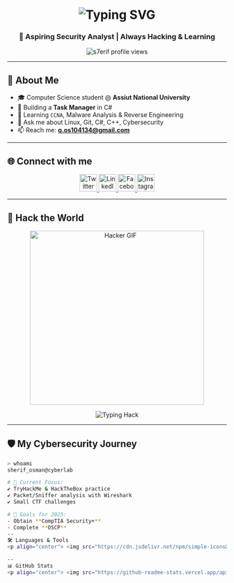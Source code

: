 <h1 align="center">
  <img src="https://readme-typing-svg.demolab.com?font=JetBrains+Mono&size=26&pause=1000&color=00FF00&center=true&vCenter=true&width=600&lines=Sherif+Osman;Cybersecurity+Enthusiast;Unlocking+The+Matrix" alt="Typing SVG" />
</h1>

<h3 align="center">🚀 Aspiring Security Analyst | Always Hacking & Learning</h3>

<p align="center">
  <img src="https://komarev.com/ghpvc/?username=s7erif&label=👁️+Profile+Views&color=0e75b6&style=flat" alt="s7erif profile views" />
</p>

---

## 🚀 About Me

- 🎓 Computer Science student @ **Assiut National University**  
- 🧰 Building a **Task Manager** in C#  
- 🌱 Learning `CCNA`, Malware Analysis & Reverse Engineering  
- 💬 Ask me about Linux, Git, C#, C++, Cybersecurity  
- 📫 Reach me: **q.os104134@gmail.com**

---

## 🌐 Connect with me

<p align="center">
  <a href="https://twitter.com/s7erif7" target="_blank">
    <img src="https://cdn.jsdelivr.net/npm/simple-icons@v13/icons/twitter.svg" alt="Twitter" width="40" height="40" style="fill:#1DA1F2;"/>
  </a>
  <a href="https://linkedin.com/in/sherif-osman-32646424b/" target="_blank">
    <img src="https://cdn.jsdelivr.net/npm/simple-icons@v13/icons/linkedin.svg" alt="LinkedIn" width="40" height="40" style="fill:#0077B5;"/>
  </a>
  <a href="https://facebook.com/shryf.thman.462491" target="_blank">
    <img src="https://cdn.jsdelivr.net/npm/simple-icons@v13/icons/facebook.svg" alt="Facebook" width="40" height="40" style="fill:#1877F2;"/>
  </a>
  <a href="https://instagram.com/s7erif_osman.30.11" target="_blank">
    <img src="https://cdn.jsdelivr.net/npm/simple-icons@v13/icons/instagram.svg" alt="Instagram" width="40" height="40" style="fill:#E4405F;"/>
  </a>
</p>

---

## 🧠 Hack the World

<p align="center">
  <img src="https://media.tenor.com/qJ5evVs-_uUAAAAC/hacker-hack.gif" width="400" alt="Hacker GIF"/>
</p>

<p align="center">
  <img src="https://readme-typing-svg.demolab.com?font=Fira+Code&weight=600&size=20&duration=3000&pause=800&color=FF0099&center=true&vCenter=true&width=600&lines=Think+like+a+Hacker...;Defend+like+a+Security+Engineer.;Cyber​​​​security+is+an+art+%F0%9F%94%90" alt="Typing Hack"/>
</p>

---

## 🛡️ My Cybersecurity Journey

```bash
> whoami
sherif_osman@cyberlab

# 🚧 Current Focus:
✔️ TryHackMe & HackTheBox practice
✔️ Packet/Sniffer analysis with Wireshark
✔️ Small CTF challenges

# 🎯 Goals for 2025:
- Obtain **CompTIA Security+**
- Complete **OSCP**
--
🛠️ Languages & Tools
<p align="center"> <img src="https://cdn.jsdelivr.net/npm/simple-icons@v13/icons/c.svg" width="40" height="40" style="fill:#A8B9CC; margin:5px;"/> <img src="https://cdn.jsdelivr.net/npm/simple-icons@v13/icons/cplusplus.svg" width="40" style="fill:#00599C; margin:5px;"/> <img src="https://cdn.jsdelivr.net/npm/simple-icons@v13/icons/csharp.svg" width="40" style="fill:#239120; margin:5px;"/> <img src="https://cdn.jsdelivr.net/npm/simple-icons@v13/icons/python.svg" width="40" style="fill:#3776AB; margin:5px;"/> <img src="https://cdn.jsdelivr.net/npm/simple-icons@v13/icons/linux.svg" width="40" style="fill:#000000; margin:5px;"/> <img src="https://cdn.jsdelivr.net/npm/simple-icons@v13/icons/git.svg" width="40" style="fill:#F05032; margin:5px;"/> <img src="https://cdn.jsdelivr.net/npm/simple-icons@v13/icons/wireshark.svg" width="40" style="fill:#007ACC; margin:5px;"/> </p>

--
📊 GitHub Stats
<p align="center"> <img src="https://github-readme-stats.vercel.app/api?username=s7erif&show_icons=true&theme=tokyonight" alt="GitHub Stats"/> <br/> <img src="https://github-readme-stats.vercel.app/api/top-langs/?username=s7erif&layout=compact&theme=tokyonight" alt="Top Languages"/> <br/> <img src="https://github-readme-streak-stats.herokuapp.com/?user=s7erif&theme=tokyonight" alt="GitHub Streak"/> </p> ```
